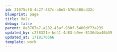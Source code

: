```yaml
---
id: 21075cf8-4c27-487c-a8e5-676b480cd32c
blueprint: page
title: Holz
debug: false
parent: 8a3767a7-a282-45af-930f-5400df73a239
updated_by: c2f8321e-be41-4d83-b9ee-8136dba46b39
updated_at: 1718176666
template: work
---
```

